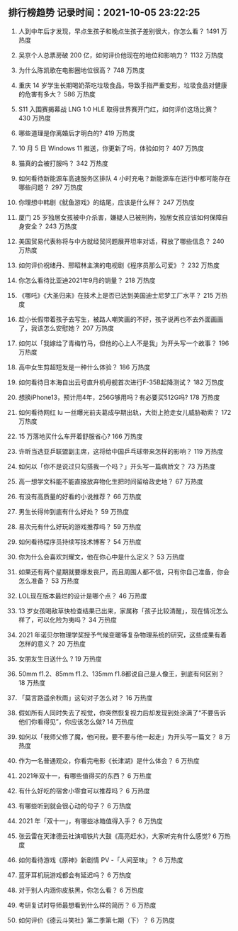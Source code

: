 
## 排行榜趋势 记录时间：2021-10-05 23:22:25
  
  1. 人到中年后才发现，早点生孩子和晚点生孩子差别很大，你怎么看？ 1491 万热度
    
  2. 吴京个人总票房破 200 亿，如何评价他现在的地位和影响力？ 1132 万热度
    
  3. 为什么陈凯歌在电影圈地位很高？ 748 万热度
    
  4. 重庆 14 岁学生长期喝奶茶吃垃圾食品，导致手指严重变形，垃圾食品对健康的危害有多大？ 586 万热度
    
  5. S11 入围赛揭幕战 LNG 1:0 HLE 取得世界赛开门红，如何评价这场比赛？ 430 万热度
    
  6. 哪些道理是你离婚后才明白的? 419 万热度
    
  7. 10 月 5 日 Windows 11 推送，你更新了吗，体验如何？ 407 万热度
    
  8. 猫真的会被打服吗？ 342 万热度
    
  9. 如何看待新能源车高速服务区排队 4 小时充电？新能源车在运行中都可能存在哪些问题？ 297 万热度
    
  10. 你理想中韩剧《鱿鱼游戏》的结尾，应该是什么样？ 247 万热度
    
  11. 厦门 25 岁独居女孩被中介杀害，嫌疑人已被刑拘，独居女孩应该如何保障自身安全？ 243 万热度
    
  12. 美国贸易代表称将与中方就经贸问题展开坦率对话，释放了哪些信息？ 240 万热度
    
  13. 如何评价祝绪丹、邢昭林主演的电视剧《程序员那么可爱》？ 232 万热度
    
  14. 你怎么看待比亚迪2021年9月的销量？ 218 万热度
    
  15. 《哪吒》《大圣归来》在技术上是否已达到美国迪士尼梦工厂水平？ 215 万热度
    
  16. 趁小长假带着孩子去写生，被路人嘲笑画的不好，孩子说再也不去外面画画了，我该怎么安慰她？ 207 万热度
    
  17. 如何以「我嫁给了青梅竹马，但他的心上人不是我」为开头写一个故事？ 196 万热度
    
  18. 高中女生剪超短发是一种什么体验？ 186 万热度
    
  19. 如何看待日本海自出云号直升机母舰首次进行F-35B起降测试？ 182 万热度
    
  20. 想换iPhone13，预计用4年，256G够用吗？有必要买512G吗? 178 万热度
    
  21. 如何看待网红 lu 一丝曝光前夫葛成孕期出轨，大街上抢走女儿威胁勒索？ 172 万热度
    
  22. 15 万落地买什么车开着舒服省心? 166 万热度
    
  23. 许昕当选亚乒联盟副主席，这将给中国乒乓球带来怎样的影响？ 119 万热度
    
  24. 如何以「你不是说过只勾搭我一个吗？」开头写一篇病娇文？ 73 万热度
    
  25. 高一想学文科能不能直接放弃物化生把时间留给政史地？ 67 万热度
    
  26. 有没有高质量的好看的小说推荐？ 66 万热度
    
  27. 男生长得帅到底有什么好处？ 59 万热度
    
  28. 易次元有什么好玩的游戏推荐吗？ 59 万热度
    
  29. 如何看待程序员持续写技术博客？ 54 万热度
    
  30. 你为什么会喜欢刘耀文，他在你心中是什么定义？ 53 万热度
    
  31. 如果还有两个星期就要爆发丧尸，而且周围人都不信，只有你自己准备，你会怎么准备？ 53 万热度
    
  32. LOL现在版本最烂的设计是哪个点？ 46 万热度
    
  33. 13 岁女孩喝敌草快检查结果已出来，家属称「孩子比较清醒」，现在情况怎么样了，可以化险为夷吗？ 34 万热度
    
  34. 2021 年诺贝尔物理学奖授予气候变暖等复杂物理系统的研究，这些成果有着怎样的意义？ 20 万热度
    
  35. 女朋友生日送什么 ? 19 万热度
    
  36. 50mm f1.2、85mm f1.2、135mm f1.8都说自己是人像王，到底有何区别？ 18 万热度
    
  37. 「莫言路遥余秋雨」这句对子怎么对？ 16 万热度
    
  38. 假如所有人同时失去了视觉，你突然恢复视力后却发现到处涂满了“不要告诉他们你看得见”，你应该怎么做? 14 万热度
    
  39. 如何以「我师父修了魔，他问我，要不要与他一起走」为开头写一篇文？ 8 万热度
    
  40. 作为一名普通观众，你看完电影《长津湖》是什么体会？ 6 万热度
    
  41. 2021年双十一，有哪些值得买的东西？ 6 万热度
    
  42. 有什么好吃的宿舍小零食可以推荐吗？ 6 万热度
    
  43. 有哪些听到就会很心动的句子？ 6 万热度
    
  44. 2021 年「双十一」，有哪些冰箱值得入手？ 6 万热度
    
  45. 张云雷在天津德云社演唱铁片大鼓《高亮赶水》，大家听完有什么感觉? 6 万热度
    
  46. 如何看待游戏《原神》新剧情 PV -「人间至味」？ 6 万热度
    
  47. 蓝牙耳机玩游戏都会有延迟吗？ 6 万热度
    
  48. 对于别人内涵你皮肤黑，你怎么看？ 6 万热度
    
  49. 考研复试时导师最想看到什么样的简历？ 6 万热度
    
  50. 如何评价《德云斗笑社》第二季第七期（下）？ 6 万热度
    